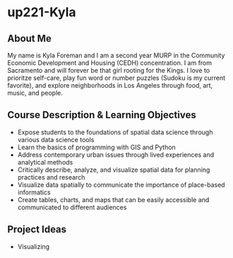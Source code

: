 # up221-Kyla
## About Me  
My name is Kyla Foreman and I am a second year MURP in the Community Economic Development and Housing (CEDH) concentration. I am from Sacramento and will forever be that girl rooting for the Kings. I love to prioritze self-care, play fun word or number puzzles (Sudoku is my current favorite), and explore neighborhoods in Los Angeles through food, art, music, and people. 
## Course Description & Learning Objectives 
* Expose students to the foundations of spatial data science through various data science tools 
* Learn the basics of programming with GIS and Python 
* Address contemporary urban issues through lived experiences and analytical methods
* Critically describe, analyze, and visualize spatial data for planning practices and research 
* Visualize data spatially to communicate the importance of place-based informatics
* Create tables, charts, and maps that can be easily accessible and communicated to different audiences 
## Project Ideas 
* Visualizing 
